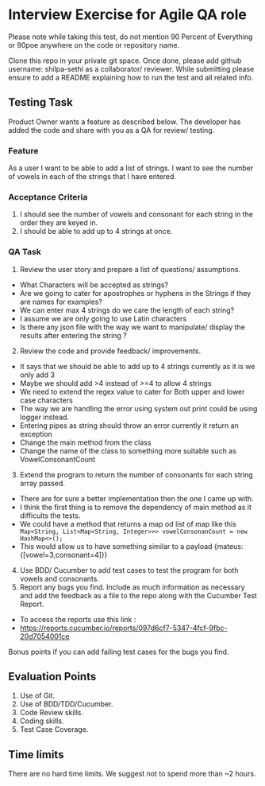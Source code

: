 # Interview Exercise for Agile QA role

Please note while taking this test, do not mention 90 Percent of Everything or 90poe anywhere on the code or repository name.

Clone this repo in your private git space. Once done, please add github username: shilpa-sethi as a collaborator/ reviewer.
While submitting please ensure to add a README explaining how to run the test and all related info.

## Testing Task
Product Owner wants a feature as described below. The developer has added the code and share with you as a QA for review/ testing.

### Feature

As a user I want to be able to add a list of strings. 
I want to see the number of vowels in each of the strings that I have entered.

### Acceptance Criteria

1. I should see the number of vowels and consonant for each string in the order they are keyed in.
2. I should be able to add up to 4 strings at once.

### QA Task

1. Review the user story and prepare a list of questions/ assumptions.
- What Characters will be accepted as strings?
- Are we going to cater for apostrophes or hyphens in the Strings if they are names for examples?
- We can enter max 4 strings do we care the length of each string?
- I assume we are only going to use Latin characters
- Is there any json file with the way we want to manipulate/ display the results after entering the string ?

2. Review the code and provide feedback/ improvements. 
- It says that we should be able to add up to 4 strings currently as it is we only add 3
- Maybe we should add >4 instead of >=4 to allow 4 strings
- We need to extend the regex value to cater for Both upper and lower case characters
- The way we are handling the error using system out print could be using  logger instead.
- Entering pipes as string should throw an error currently it return an exception
- Change the main method from the class
- Change the name of the class to something more suitable such as VowelConsonantCount


3. Extend the program to return the number of consonants for each string array passed.
- There are for sure a better implementation then the one I came up with. 
- I think the first thing is to remove the dependency of main method as it difficults the tests.
- We could have a method that returns a map od list of map like this ` Map<String, List<Map<String, Integer>>> vowelConsonanCount = new HashMap<>();`
- This would allow us to have something similar to a payload {mateus:{[vowel=3,consonant=4]}}
4. Use BDD/ Cucumber to add test cases to test the program for both vowels and consonants.
5. Report any bugs you find. Include as much information as necessary and add the feedback as a file to the repo along with the Cucumber Test Report.
- To access the reports use this link :
- https://reports.cucumber.io/reports/097d6cf7-5347-4fcf-9fbc-20d7054001ce

Bonus points if you can add failing test cases for the bugs you find. 

## Evaluation Points

1. Use of Git.
2. Use of BDD/TDD/Cucumber.
3. Code Review skills.
4. Coding skills.
5. Test Case Coverage.

## Time limits

There are no hard time limits. We suggest not to spend more than ~2 hours.
